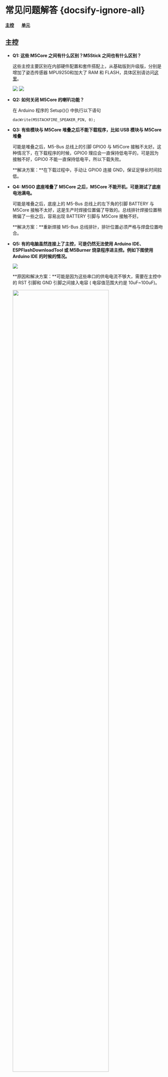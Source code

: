 # 常见问题解答 {docsify-ignore-all}

**[主控](#主控)**&nbsp;&nbsp;&nbsp;&nbsp;&nbsp;&nbsp;**[单元](#单元)**

<!-- **[主控](#主控)**&nbsp;&nbsp;&nbsp;&nbsp;&nbsp;&nbsp;**[模块](#模块)**&nbsp;&nbsp;&nbsp;&nbsp;&nbsp;&nbsp;**[底座](#底座)**&nbsp;&nbsp;&nbsp;&nbsp;&nbsp;&nbsp;**[单元](#单元)** -->

## 主控

- **Q1: 这些 M5Core 之间有什么区别？M5Stick 之间也有什么区别？**

    这些主控主要区别在内部硬件配置和套件搭配上，从基础版到升级版，分别是增加了姿态传感器 MPU9250和加大了 RAM 和 FLASH，具体区别请访问[这里](https://github.com/m5stack/M5-Schematic/blob/master/Core/hardware_difference_between_cores_zh_CN.md)。

    <img src="http://m5-docs.oss-cn-shenzhen.aliyuncs.com/assets/img/product_img/core/core_comparison_04_zh_CN.png">

    <img src="http://m5-docs.oss-cn-shenzhen.aliyuncs.com/assets/img/product_img/core/core_comparison_05_zh_CN.png">

- **Q2: 如何关闭 M5Core 的喇叭功能？**

    在 Arduino 程序的 Setup(){} 中执行以下语句

    ```arduino
    dacWrite(M5STACKFIRE_SPEAKER_PIN, 0);
    ```

- **Q3: 有些模块与 M5Core 堆叠之后不能下载程序，比如 USB 模块与 M5Core 堆叠**

    可能是堆叠之后，M5-Bus 总线上的引脚 GPIO0 与 M5Core 接触不太好。这种情况下，在下载程序的时候，GPIO0 理应会一直保持低电平的，可是因为接触不好，GPIO0 不能一直保持低电平，所以下载失败。

    **解决方案：**在下载过程中，手动让 GPIO0 连接 GND，保证足够长时间拉低。

- **Q4: M5GO 底座堆叠了 M5Core 之后，M5Core 不能开机，可是测试了底座电池满电。**

    可能是堆叠之后，底座上的 M5-Bus 总线上的左下角的引脚 BATTERY 与 M5Core 接触不太好，这是生产时焊接位置偏了导致的。总线排针焊接位置稍微偏了一些之后，容易出现 BATTERY 引脚与 M5Core 接触不好。

    **解决方案：**重新焊接 M5-Bus 总线排针，排针位置必须严格与焊盘位置吻合。

- **Q5: 有的电脑虽然连接上了主控，可是仍然无法使用 Arduino IDE、ESPFlashDownloadTool 或 M5Burner 烧录程序进主控。例如下图使用 Arduino IDE 的时候的情况。**

    <img src="assets/img/faq/faq_03.png">

    <!-- 可能是堆叠之后，底座上的 M5-Bus 总线上的左下角的引脚 BATTERY 与 M5Core 接触不太好，这是生产时焊接位置偏了导致的。总线排针焊接位置稍微偏了一些之后，容易出现 BATTERY 引脚与 M5Core 接触不好。 -->

    **原因和解决方案：**可能是因为这些串口的供电电流不够大，需要在主控中的 RST 引脚和 GND 引脚之间接入电容 ( 电容值范围大约是 10uF~100uF)。

    <img src="assets/img/faq/faq_05.png" width="80%" height="80%">

- **Q6: ESP32 有哪些特殊的 GPIO 管脚需要注意？**

    ESP32 有 34 个 GPIO 管脚，其中 GPIO 34-39 仅用作输入，不能作为输出，其他的既可以作为输入又可以作为输出管脚。

## 单元

- **Q1: M5Stack 的多款摄像头 Unit 之间有什么区别？**

    这些摄像头主要区别在于一些管脚 (OV2640-SIOD、OV2640-VSYNC、GROVE 接口)、镜头类型、有无 PSRAM，具体区别请访问[这里](https://shimo.im/sheets/gP96C8YTdyjGgKQC/e2041)。

    <img src="assets/img/product_pics/unit/camera_comparison_zh_CN.png">

- **Q2: 摄像头通过 WIFI 传输图像给手机，能传输多远？**

    经过测试，在室内使用 M5Camera 能传输 20 米左右。

<!-- 可以多个电池堆叠在一起吗？ 可以 -->

<!-- ### Minicore

### 套件

## 功能模块Modules

#### 通信模块

#### 拓展模块

#### 驱动模块

## Units

### 通信类Unit

### 传感类Unit

### 驱动类Unit -->

<!-- ---


- Q. USB插入Core之后，识别不到串口号？
  - A. 这些Core主要区别在内部硬件配置和套件搭配上，从基础版到升级版，分别是增加了运动传感器和加大了RAM和FLASH，具体区别请访问这个链接

    https://github.com/m5stack/M5-Schematic/blob/master/Core/hardware_difference_between_cores.md

- Q. 有些模块与Core堆叠之后不能下载程序，比如USB模块与Core堆叠
- A. 可能是堆叠之后，接触不好，M5-Bus总线有GPIO0，接触不好的时候，GPIO0的时序不对，下载的时候要手动GPIO0连接GND，保证足够长时间拉低

--- -->